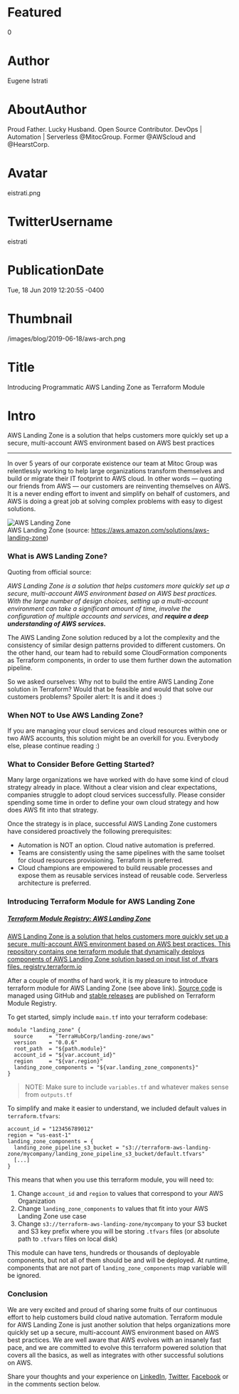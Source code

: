 # Featured
0

# Author
Eugene Istrati

# AboutAuthor
Proud Father. Lucky Husband. Open Source Contributor. DevOps | Automation | Serverless @MitocGroup. Former @AWScloud and @HearstCorp.

# Avatar
eistrati.png

# TwitterUsername
eistrati

# PublicationDate
Tue, 18 Jun 2019 12:20:55 -0400

# Thumbnail
/images/blog/2019-06-18/aws-arch.png

# Title
Introducing Programmatic AWS Landing Zone as Terraform Module

# Intro
AWS Landing Zone is a solution that helps customers more quickly set up a secure, multi-account AWS environment based on AWS best practices

---

In over 5 years of our corporate existence our team at Mitoc Group was relentlessly working to help large organizations transform themselves and build or migrate their IT footprint to AWS cloud. In other words — quoting our friends from AWS — our customers are reinventing themselves on AWS. It is a never ending effort to invent and simplify on behalf of customers, and AWS is doing a great job at solving complex problems with easy to digest solutions.

<div class="img-post-left">
    <img src="/images/blog/2019-06-18/aws-arch.png" alt="AWS Landing Zone" />
    <div class="center img-description">AWS Landing Zone (source:
       <a href="https://aws.amazon.com/solutions/aws-landing-zone" target="_blank">https://aws.amazon.com/solutions/aws-landing-zone</a>)
    </div>
</div>

### What is AWS Landing Zone?

Quoting from official source:

_AWS Landing Zone is a solution that helps customers more quickly set up a secure, multi-account AWS environment based on AWS best practices. With the large number of design choices, setting up a multi-account environment can take a significant amount of time, involve the configuration of multiple accounts and services, and **require a deep understanding of AWS services.**_

The AWS Landing Zone solution reduced by a lot the complexity and the consistency of similar design patterns provided to different customers. On the other hand, our team had to rebuild some CloudFormation components as Terraform components, in order to use them further down the automation pipeline.

So we asked ourselves: Why not to build the entire AWS Landing Zone solution in Terraform? Would that be feasible and would that solve our customers problems? Spoiler alert: It is and it does :)

### When NOT to Use AWS Landing Zone?

If you are managing your cloud services and cloud resources within one or two AWS accounts, this solution might be an overkill for you. Everybody else, please continue reading :)

### What to Consider Before Getting Started?

Many large organizations we have worked with do have some kind of cloud strategy already in place. Without a clear vision and clear expectations, companies struggle to adopt cloud services successfully. Please consider spending some time in order to define your own cloud strategy and how does AWS fit into that strategy.

Once the strategy is in place, successful AWS Landing Zone customers have considered proactively the following prerequisites:

- Automation is NOT an option. Cloud native automation is preferred.
- Teams are consistently using the same pipelines with the same toolset for cloud resources provisioning. Terraform is preferred.
- Cloud champions are empowered to build reusable processes and expose them as reusable services instead of reusable code. Serverless architecture is preferred.

### Introducing Terraform Module for AWS Landing Zone

<div class="external-article">
  <a href="https://registry.terraform.io/modules/TerraHubCorp/landing-zone/aws?source=post_page-----3e566ee6e73f----------------------">
  <h5>Terraform Module Registry: AWS Landing Zone</h5>
  <span>
    AWS Landing Zone is a solution that helps customers more quickly set up a secure, multi-account AWS environment based on AWS best practices. This repository contains one terraform module that dynamically deploys components of AWS Landing Zone solution based on input list of .tfvars files.
  </span>
    <span>registry.terraform.io</span>
  </a>
</div>

After a couple of months of hard work, it is my pleasure to introduce terraform module for AWS Landing Zone (see above link). [Source code](https://github.com/TerraHubCorp/terraform-aws-landing-zone) is managed using GitHub and [stable releases](https://registry.terraform.io/modules/TerraHubCorp/landing-zone) are published on Terraform Module Registry.

To get started, simply include `main.tf` into your terraform codebase:

```
module "landing_zone" {
  source     = "TerraHubCorp/landing-zone/aws"
  version    = "0.0.6"
  root_path  = "${path.module}"
  account_id = "${var.account_id}"
  region     = "${var.region}"
  landing_zone_components = "${var.landing_zone_components}"
}
```

>NOTE: Make sure to include `variables.tf` and whatever makes sense from `outputs.tf`

To simplify and make it easier to understand, we included default values in `terraform.tfvars`:

```
account_id = "123456789012"
region = "us-east-1"
landing_zone_components = {
  landing_zone_pipeline_s3_bucket = "s3://terraform-aws-landing-zone/mycompany/landing_zone_pipeline_s3_bucket/default.tfvars"
  [...]
}
```

This means that when you use this terraform module, you will need to:

1. Change `account_id` and `region` to values that correspond to your AWS Organization
2. Change `landing_zone_components` to values that fit into your AWS Landing Zone use case
3. Change `s3://terraform-aws-landing-zone/mycompany` to your S3 bucket and S3 key prefix where you will be storing `.tfvars` files (or absolute path to `.tfvars` files on local disk)

This module can have tens, hundreds or thousands of deployable components, but not all of them should be and will be deployed. At runtime, components that are not part of `landing_zone_components` map variable will be ignored.

### Conclusion

We are very excited and proud of sharing some fruits of our continuous effort to help customers build cloud native automation. Terraform module for AWS Landing Zone is just another solution that helps organizations more quickly set up a secure, multi-account AWS environment based on AWS best practices. We are well aware that AWS evolves with an insanely fast pace, and we are committed to evolve this terraform powered solution that covers all the basics, as well as integrates with other successful solutions on AWS.

Share your thoughts and your experience on [LinkedIn](https://linkedin.com/company/mitoc-group), [Twitter](https://twitter.com/mitocgroup), [Facebook](https://facebook.com/mitocgroup) or in the comments section below.
